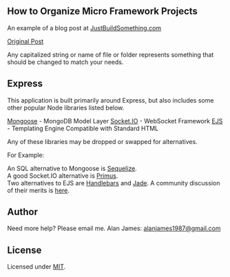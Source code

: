 How to Organize Micro Framework Projects
---

An example of a blog post at [JustBuildSomething.com](http://justbuildsomething.com/)

[Original Post](http://justbuildsomething.com/how-to-organize-micro-framework-projects/)

Any capitalized string or name of file or folder represents something that should be changed to match your needs.

Express
---

This application is built primarily around Express, but also includes some other popular Node libraries listed below.

[Mongoose](http://mongoosejs.com/) - MongoDB Model Layer
[Socket.IO](http://socket.io/) - WebSocket Framework
[EJS](https://github.com/visionmedia/ejs) - Templating Engine Compatible with Standard HTML

Any of these libraries may be dropped or swapped for alternatives.

For Example:

An SQL alternative to Mongoose is [Sequelize](http://sequelizejs.com/).  
A good Socket.IO alternative is [Primus](https://github.com/primus/primus).  
Two alternatives to EJS are [Handlebars](http://handlebarsjs.com/) and [Jade](http://jade-lang.com/). A community discussion of their merits is [here](https://github.com/expressjs/generator/issues/47).  

Author
---
Need more help?
Please email me.
Alan James: [alanjames1987@gmail.com](mailto:alanjames1987@gmail.com)

License
---
Licensed under [MIT](https://github.com/alanjames1987/How-to-Organize-Micro-Framework-Projects/blob/master/LICENSE).